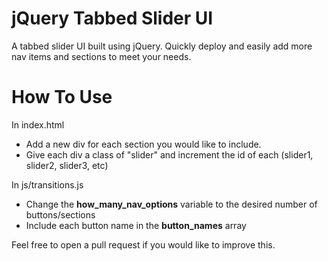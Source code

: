 # jQuery Tabbed Slider UI
A tabbed slider UI built using jQuery. Quickly deploy and easily add more nav items and sections to meet your needs.

# How To Use

In index.html
- Add a new div for each section you would like to include.
- Give each div a class of "slider" and increment the id of each (slider1, slider2, slider3, etc)

In js/transitions.js
- Change the **how_many_nav_options** variable to the desired number of buttons/sections
- Include each button name in the **button_names** array

Feel free to open a pull request if you would like to improve this. 
